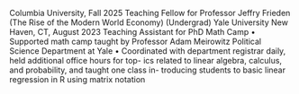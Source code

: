 
Columbia University, Fall 2025
Teaching Fellow for Professor Jeffry Frieden (The Rise of the Modern World Economy)
(Undergrad)
Yale University New Haven, CT, August 2023
Teaching Assistant for PhD Math Camp
• Supported math camp taught by Professor Adam Meirowitz Political Science
Department at Yale
• Coordinated with department registrar daily, held additional office hours for top-
ics related to linear algebra, calculus, and probability, and taught one class in-
troducing students to basic linear regression in R using matrix notation
